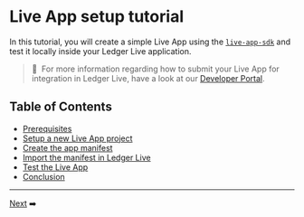 # Live App setup tutorial

In this tutorial, you will create a simple Live App using the [`live-app-sdk`](https://www.npmjs.com/package/@ledgerhq/live-app-sdk) and test it locally inside your Ledger Live application.

> 📝 &nbsp;For more information regarding how to submit your Live App for integration in Ledger Live, have a look at our [Developer Portal](https://developers.ledger.com/).

## Table of Contents

- [Prerequisites](./prerequisites.md)
- [Setup a new Live App project](./1-setup.md)
- [Create the app manifest](./2-manifest.md)
- [Import the manifest in Ledger Live](./3-import.md)
- [Test the Live App](./4-test.md)
- [Conclusion](./conclusion.md)

---

[Next](./prerequisites.md)&nbsp;➡️

